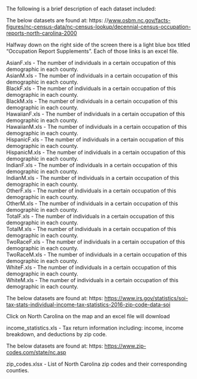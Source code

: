 The following is a brief description of each dataset included:

The below datasets are found at: https: //www.osbm.nc.gov/facts-figures/nc-census-data/nc-census-lookup/decennial-census-occupation-reports-north-carolina-2000

Halfway down on the right side of the screen there is a light blue box titled “Occupation Report Supplements”. Each of those links is an excel file.

AsianF.xls - The number of individuals in a certain occupation of this demographic in each county.  
AsianM.xls - The number of individuals in a certain occupation of this demographic in each county.  
BlackF.xls - The number of individuals in a certain occupation of this demographic in each county.  
BlackM.xls - The number of individuals in a certain occupation of this demographic in each county.  
HawaiianF.xls - The number of individuals in a certain occupation of this demographic in each county.  
HawaiianM.xls - The number of individuals in a certain occupation of this demographic in each county.  
HispanicF.xls - The number of individuals in a certain occupation of this demographic in each county.  
HispanicM.xls - The number of individuals in a certain occupation of this demographic in each county.  
IndianF.xls - The number of individuals in a certain occupation of this demographic in each county.  
IndianM.xls - The number of individuals in a certain occupation of this demographic in each county.  
OtherF.xls - The number of individuals in a certain occupation of this demographic in each county.  
OtherM.xls - The number of individuals in a certain occupation of this demographic in each county.  
TotalF.xls - The number of individuals in a certain occupation of this demographic in each county.  
TotalM.xls - The number of individuals in a certain occupation of this demographic in each county.  
TwoRaceF.xls - The number of individuals in a certain occupation of this demographic in each county.  
TwoRaceM.xls - The number of individuals in a certain occupation of this demographic in each county.  
WhiteF.xls - The number of individuals in a certain occupation of this demographic in each county.  
WhiteM.xls - The number of individuals in a certain occupation of this demographic in each county.  

The below datasets are found at: https: https://www.irs.gov/statistics/soi-tax-stats-individual-income-tax-statistics-2016-zip-code-data-soi

Click on North Carolina on the map and an excel file will download

income_statistics.xls - Tax return information including: income, income breakdown, and deductions by zip code. 

The below datasets are found at: https: https://www.zip-codes.com/state/nc.asp

zip_codes.xlsx - List of North Carolina zip codes and their corresponding counties.
